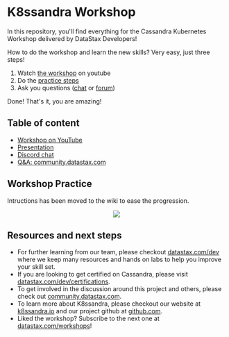 # K8ssandra Workshop

In this repository, you'll find everything for the Cassandra Kubernetes Workshop delivered by DataStax Developers!

How to do the workshop and learn the new skills? Very easy, just three steps! 

1. Watch [the workshop](https://youtu.be/riKDcNh7V8k) on youtube
2. Do the [practice steps](https://github.com/datastaxdevs/k8ssandra-workshop/wiki)
3. Ask you questions ([chat](https://bit.ly/cassandra-workshop) or [forum](https://community.datastax.com))

Done! That's it, you are amazing! 

## Table of content

* [Workshop on YouTube](https://youtu.be/riKDcNh7V8k)
* [Presentation](https://github.com/datastaxdevs/k8ssandra-workshop/raw/main/K8ssandra%20Workshop%20Feb%202021.pdf)
* [Discord chat](https://bit.ly/cassandra-workshop)
* [Q&A: community.datastax.com](https://community.datastax.com)

## Workshop Practice

Intructions has been moved to the wiki to ease the progression.

<p align="center">
<a href="../../wiki">
 <img src="https://dabuttonfactory.com/button.png?t=Open+labs+in+wiki&f=Roboto-Bold&ts=26&tc=fff&hp=45&vp=20&c=11&bgt=unicolored&bgc=15d798" />
</a>
</p>

## Resources and next steps

* For further learning from our team, please checkout [datastax.com/dev](https://datastax.com/dev) where we keep many resources and hands on labs to help you improve your skill set.
* If you are looking to get certified on Cassandra, please visit [datastax.com/dev/certifications](https://datastax.com/dev/certifications).
* To get involved in the discussion around this project and others, please check out [community.datastax.com](https://community.datastax.com).
* To learn more about K8ssandra, please checkout our website at [k8ssandra.io](https://k8ssandra.io) and our project github at [github.com](https://github.com/k8ssandra/k8ssandra).
* Liked the workshop? Subscribe to the next one at [datastax.com/workshops](https://datastax.com/workshops)! 
